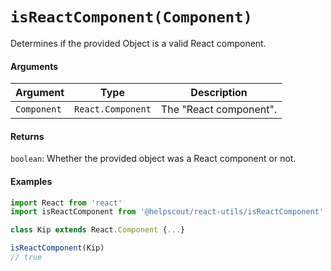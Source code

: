 # `isReactComponent(Component)`

Determines if the provided Object is a valid React component.

#### Arguments

| Argument    | Type              | Description            |
| ----------- | ----------------- | ---------------------- |
| `Component` | `React.Component` | The "React component". |

#### Returns

`boolean`: Whether the provided object was a React component or not.

#### Examples

```jsx
import React from 'react'
import isReactComponent from '@helpscout/react-utils/isReactComponent'

class Kip extends React.Component {...}

isReactComponent(Kip)
// true
```
